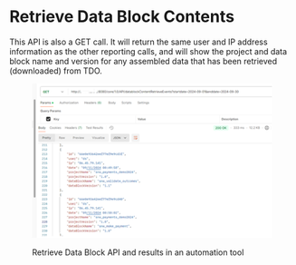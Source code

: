# Retrieve Data Block Contents

This API is also a GET call.  It will return the same user and IP address information as the other reporting calls, and will show the project and data block name and version for any assembled data that has been retrieved (downloaded) from TDO.

&#x20;

<figure><img src="../../../../../.gitbook/assets/image (58).png" alt=""><figcaption><p>Retrieve Data Block API and results in an automation tool</p></figcaption></figure>
